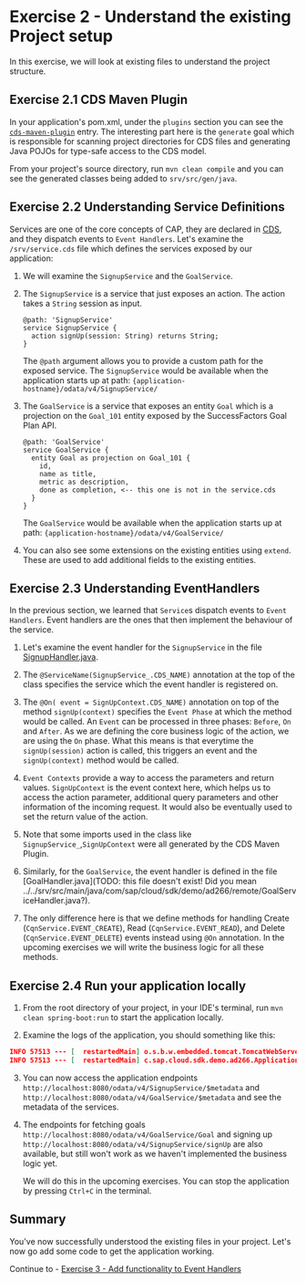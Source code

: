 # Exercise 2 - Understand the existing Project setup

In this exercise, we will look at existing files to understand the project structure.

## Exercise 2.1 CDS Maven Plugin

In your application's pom.xml, under the `plugins` section you can see the [`cds-maven-plugin`](https://cap.cloud.sap/docs/java/assets/cds-maven-plugin-site/plugin-info.html) entry.
The interesting part here is the `generate` goal which is responsible for scanning project directories for CDS files and generating Java POJOs for type-safe access to the CDS model.

From your project's source directory, run `mvn clean compile` and you can see the generated classes being added to `srv/src/gen/java`.

## Exercise 2.2 Understanding Service Definitions

Services are one of the core concepts of CAP, they are declared in [CDS](https://cap.cloud.sap/docs/about/#service-definitions-in-cds), and they dispatch events to `Event Handlers`.
Let's examine the `/srv/service.cds` file which defines the services exposed by our application:
   
1. We will examine the `SignupService` and the `GoalService`. 

2. The `SignupService` is a service that just exposes an action. The action takes a `String` session as input.
   ```
   @path: 'SignupService'
   service SignupService {
     action signUp(session: String) returns String;
   }
   ```
   The `@path` argument allows you to provide a custom path for the exposed service. 
   The `SignupService` would be available when the application starts up at path: `{application-hostname}/odata/v4/SignupService/`

3. The `GoalService` is a service that exposes an entity `Goal` which is a projection on the `Goal_101` entity exposed by the SuccessFactors Goal Plan API.
   ```
   @path: 'GoalService'
   service GoalService {
     entity Goal as projection on Goal_101 {
       id,
       name as title,
       metric as description,
       done as completion, <-- this one is not in the service.cds
     }
   }
   ```
   The `GoalService` would be available when the application starts up at path: `{application-hostname}/odata/v4/GoalService/`

4. You can also see some extensions on the existing entities using `extend`. These are used to add additional fields to the existing entities.

## Exercise 2.3 Understanding EventHandlers

In the previous section, we learned that `Service`s dispatch events to `Event Handlers`.
Event handlers are the ones that then implement the behaviour of the service.

1. Let's examine the event handler for the `SignupService` in the file [SignupHandler.java](../../srv/src/main/java/com/sap/cloud/sdk/demo/ad266/SignupHandler.java).

2. The `@ServiceName(SignupService_.CDS_NAME)` annotation at the top of the class specifies the service which the event handler is registered on. 

3. The `@On( event = SignUpContext.CDS_NAME)` annotation on top of the method `signUp(context)` specifies the `Event Phase` at which the method would be called.
   An `Event` can be processed in three phases: `Before`, `On` and `After`. As we are defining the core business logic of the action, we are using the `On` phase.
   What this means is that everytime the `signUp(session)` action is called, this triggers an event and the `signUp(context)` method would be called.

4. `Event Contexts` provide a way to access the parameters and return values. `SignUpContext` is the event context here, which helps us to access the action parameter, additional query parameters and other information of the incoming request.
   It would also be eventually used to set the return value of the action.

5. Note that some imports used in the class like `SignupService_`,`SignUpContext` were all generated by the CDS Maven Plugin.

6. Similarly, for the `GoalService`, the event handler is defined in the file [GoalHandler.java](TODO: this file doesn't exist! Did you mean ../../srv/src/main/java/com/sap/cloud/sdk/demo/ad266/remote/GoalServiceHandler.java?).

7. The only difference here is that we define methods for handling Create (`CqnService.EVENT_CREATE`), Read (`CqnService.EVENT_READ`), and Delete (`CqnService.EVENT_DELETE`) events instead using `@On` annotation.
   In the upcoming exercises we will write the business logic for all these methods.

## Exercise 2.4 Run your application locally

1. From the root directory of your project, in your IDE's terminal, run `mvn clean spring-boot:run` to start the application locally.

2. Examine the logs of the application, you should something like this:
```json
INFO 57513 --- [  restartedMain] o.s.b.w.embedded.tomcat.TomcatWebServer  : Tomcat started on port(s): 8080 (http) with context path ''
INFO 57513 --- [  restartedMain] c.sap.cloud.sdk.demo.ad266.Application   : Started Application in 2.348 seconds (process running for 2.759)
```

3. You can now access the application endpoints `http://localhost:8080/odata/v4/SignupService/$metadata` and `http://localhost:8080/odata/v4/GoalService/$metadata` and see the metadata of the services.

4. The endpoints for fetching goals `http://localhost:8080/odata/v4/GoalService/Goal` and signing up `http://localhost:8080/odata/v4/SignupService/signUp` are also available, but still won't work as we haven't implemented the business logic yet. 

   We will do this in the upcoming exercises. You can stop the application by pressing `Ctrl+C` in the terminal.

## Summary

You've now successfully understood the existing files in your project. Let's now go add some code to get the application working.

Continue to - [Exercise 3 - Add functionality to Event Handlers](../ex3/README.md)
